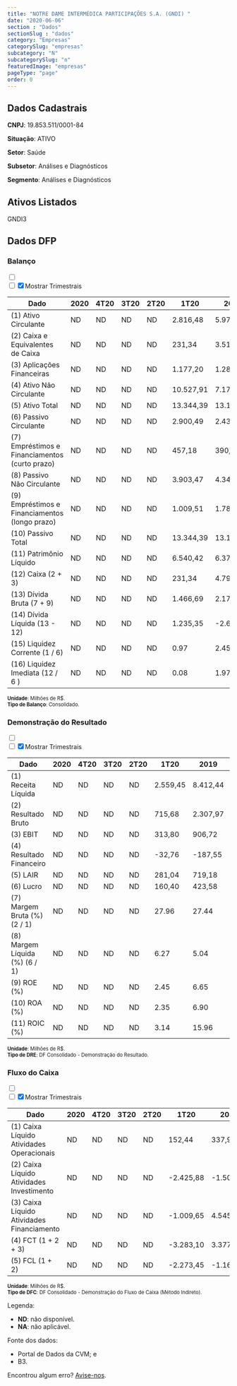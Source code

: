 ```yaml
---  
title: "NOTRE DAME INTERMÉDICA PARTICIPAÇÕES S.A. (GNDI) "  
date: "2020-06-06"  
section : "Dados"  
sectionSlug : "dados"  
category: "Empresas"  
categorySlug: "empresas"  
subcategory: "N"  
subcategorySlug: "n"  
featuredImage: "empresas"  
pageType: "page"  
order: 0  
---
```



## Dados Cadastrais


**CNPJ**: 19.853.511/0001-84

**Situação**: ATIVO

**Setor**: Saúde

**Subsetor**: Análises e Diagnósticos

**Segmento**: Análises e Diagnósticos


## Ativos Listados


GNDI3 


## Dados DFP

### Balanço
  
<input type='checkbox' class='toggleCommand' id='toggleBalanco' name='toggleBalanco'>  
<div class='filter-group-balanco'>  
<div class='check_button_balanco'>  
<label for='toggleBalanco'>  
<input type='checkbox' data-filter-col='trimBalanco'><input type='checkbox' data-filter-col='trimBalanco' checked><span>Mostrar Trimestrais</span>  
</label>  
</div>  
</div>  
<div class='overflow balancoTableWrapper'>  
<table class='balancoTable'>  
<thead>  
<tr>  
<th class='dataHeader fixedLeftColumn'>Dado</th>  
<th>2020</th>  
<th class='trimHeader' data-col='trimBalanco'>4T20</th>  
<th class='trimHeader' data-col='trimBalanco'>3T20</th>  
<th class='trimHeader' data-col='trimBalanco'>2T20</th>  
<th class='trimHeader' data-col='trimBalanco'>1T20</th>  
<th>2019</th>  
<th class='trimHeader' data-col='trimBalanco'>4T19</th>  
<th class='trimHeader' data-col='trimBalanco'>3T19</th>  
<th class='trimHeader' data-col='trimBalanco'>2T19</th>  
<th class='trimHeader' data-col='trimBalanco'>1T19</th>  
<th>2018</th>  
<th class='trimHeader' data-col='trimBalanco'>4T18</th>  
<th class='trimHeader' data-col='trimBalanco'>3T18</th>  
<th class='trimHeader' data-col='trimBalanco'>2T18</th>  
<th class='trimHeader' data-col='trimBalanco'>1T18</th>  
<th>2017</th>  
<th class='trimHeader' data-col='trimBalanco'>4T17</th>  
<th class='trimHeader' data-col='trimBalanco'>3T17</th>  
<th class='trimHeader' data-col='trimBalanco'>2T17</th>  
<th class='trimHeader' data-col='trimBalanco'>1T17</th>  
</tr>  
</thead>  
<tbody>  
<tr class='trContaAtivo'>  
<td class='leftAlignCell rowDescription fixedLeftColumn'>(1) Ativo Circulante</td>  
<td>ND</td>  
<td data-col='trimBalanco' class='trimData'>ND</td>  
<td data-col='trimBalanco' class='trimData'>ND</td>  
<td data-col='trimBalanco' class='trimData'>ND</td>  
<td data-col='trimBalanco' class='trimData'>2.816,48</td>  
<td>5.973,38</td>  
<td data-col='trimBalanco' class='trimData'>5.973,38</td>  
<td data-col='trimBalanco' class='trimData'>3.011,16</td>  
<td data-col='trimBalanco' class='trimData'>2.263,64</td>  
<td data-col='trimBalanco' class='trimData'>2.451,09</td>  
<td>2.296,24</td>  
<td data-col='trimBalanco' class='trimData'>2.296,24</td>  
<td data-col='trimBalanco' class='trimData'>1.979,87</td>  
<td data-col='trimBalanco' class='trimData'>1.908,00</td>  
<td data-col='trimBalanco' class='trimData'>1.617,53</td>  
<td>1.873,76</td>  
<td data-col='trimBalanco' class='trimData'>1.873,76</td>  
<td data-col='trimBalanco' class='trimData'>1.873,76</td>  
<td data-col='trimBalanco' class='trimData'>1.873,76</td>  
<td data-col='trimBalanco' class='trimData'>1.873,76</td>  
</tr>  
<tr class='trContaAtivo'>  
<td class='leftAlignCell rowDescription fixedLeftColumn'>(2) Caixa e Equivalentes de Caixa</td>  
<td>ND</td>  
<td data-col='trimBalanco' class='trimData'>ND</td>  
<td data-col='trimBalanco' class='trimData'>ND</td>  
<td data-col='trimBalanco' class='trimData'>ND</td>  
<td data-col='trimBalanco' class='trimData'>231,34</td>  
<td>3.514,44</td>  
<td data-col='trimBalanco' class='trimData'>3.514,44</td>  
<td data-col='trimBalanco' class='trimData'>271,01</td>  
<td data-col='trimBalanco' class='trimData'>63,71</td>  
<td data-col='trimBalanco' class='trimData'>191,18</td>  
<td>136,83</td>  
<td data-col='trimBalanco' class='trimData'>136,83</td>  
<td data-col='trimBalanco' class='trimData'>34,48</td>  
<td data-col='trimBalanco' class='trimData'>63,26</td>  
<td data-col='trimBalanco' class='trimData'>35,57</td>  
<td>27,82</td>  
<td data-col='trimBalanco' class='trimData'>27,82</td>  
<td data-col='trimBalanco' class='trimData'>27,82</td>  
<td data-col='trimBalanco' class='trimData'>27,82</td>  
<td data-col='trimBalanco' class='trimData'>27,82</td>  
</tr>  
<tr class='trContaAtivo'>  
<td class='leftAlignCell rowDescription fixedLeftColumn'>(3) Aplicações Financeiras</td>  
<td>ND</td>  
<td data-col='trimBalanco' class='trimData'>ND</td>  
<td data-col='trimBalanco' class='trimData'>ND</td>  
<td data-col='trimBalanco' class='trimData'>ND</td>  
<td data-col='trimBalanco' class='trimData'>1.177,20</td>  
<td>1.285,13</td>  
<td data-col='trimBalanco' class='trimData'>1.285,13</td>  
<td data-col='trimBalanco' class='trimData'>1.531,27</td>  
<td data-col='trimBalanco' class='trimData'>1.065,55</td>  
<td data-col='trimBalanco' class='trimData'>1.294,50</td>  
<td>1.234,06</td>  
<td data-col='trimBalanco' class='trimData'>1.234,06</td>  
<td data-col='trimBalanco' class='trimData'>1.171,41</td>  
<td data-col='trimBalanco' class='trimData'>1.076,28</td>  
<td data-col='trimBalanco' class='trimData'>897,39</td>  
<td>1.230,23</td>  
<td data-col='trimBalanco' class='trimData'>1.230,23</td>  
<td data-col='trimBalanco' class='trimData'>1.230,23</td>  
<td data-col='trimBalanco' class='trimData'>1.230,23</td>  
<td data-col='trimBalanco' class='trimData'>1.230,23</td>  
</tr>  
<tr class='trContaAtivo'>  
<td class='leftAlignCell rowDescription fixedLeftColumn'>(4) Ativo Não Circulante</td>  
<td>ND</td>  
<td data-col='trimBalanco' class='trimData'>ND</td>  
<td data-col='trimBalanco' class='trimData'>ND</td>  
<td data-col='trimBalanco' class='trimData'>ND</td>  
<td data-col='trimBalanco' class='trimData'>10.527,91</td>  
<td>7.174,66</td>  
<td data-col='trimBalanco' class='trimData'>7.174,66</td>  
<td data-col='trimBalanco' class='trimData'>6.576,53</td>  
<td data-col='trimBalanco' class='trimData'>6.344,86</td>  
<td data-col='trimBalanco' class='trimData'>5.697,67</td>  
<td>3.459,62</td>  
<td data-col='trimBalanco' class='trimData'>3.459,62</td>  
<td data-col='trimBalanco' class='trimData'>3.184,80</td>  
<td data-col='trimBalanco' class='trimData'>3.162,36</td>  
<td data-col='trimBalanco' class='trimData'>3.114,26</td>  
<td>2.948,03</td>  
<td data-col='trimBalanco' class='trimData'>2.948,03</td>  
<td data-col='trimBalanco' class='trimData'>2.948,03</td>  
<td data-col='trimBalanco' class='trimData'>2.948,03</td>  
<td data-col='trimBalanco' class='trimData'>2.948,03</td>  
</tr>  
<tr class='trContaAtivo'>  
<td class='leftAlignCell rowDescription fixedLeftColumn'>(5) Ativo Total</td>  
<td>ND</td>  
<td data-col='trimBalanco' class='trimData'>ND</td>  
<td data-col='trimBalanco' class='trimData'>ND</td>  
<td data-col='trimBalanco' class='trimData'>ND</td>  
<td data-col='trimBalanco' class='trimData'>13.344,39</td>  
<td>13.148,04</td>  
<td data-col='trimBalanco' class='trimData'>13.148,04</td>  
<td data-col='trimBalanco' class='trimData'>9.587,69</td>  
<td data-col='trimBalanco' class='trimData'>8.608,50</td>  
<td data-col='trimBalanco' class='trimData'>8.148,76</td>  
<td>5.755,87</td>  
<td data-col='trimBalanco' class='trimData'>5.755,87</td>  
<td data-col='trimBalanco' class='trimData'>5.164,67</td>  
<td data-col='trimBalanco' class='trimData'>5.070,36</td>  
<td data-col='trimBalanco' class='trimData'>4.731,80</td>  
<td>4.821,79</td>  
<td data-col='trimBalanco' class='trimData'>4.821,79</td>  
<td data-col='trimBalanco' class='trimData'>4.821,79</td>  
<td data-col='trimBalanco' class='trimData'>4.821,79</td>  
<td data-col='trimBalanco' class='trimData'>4.821,79</td>  
</tr>  
<tr class='trContaPassivo'>  
<td class='leftAlignCell rowDescription fixedLeftColumn'>(6) Passivo Circulante</td>  
<td>ND</td>  
<td data-col='trimBalanco' class='trimData'>ND</td>  
<td data-col='trimBalanco' class='trimData'>ND</td>  
<td data-col='trimBalanco' class='trimData'>ND</td>  
<td data-col='trimBalanco' class='trimData'>2.900,49</td>  
<td>2.433,97</td>  
<td data-col='trimBalanco' class='trimData'>2.433,97</td>  
<td data-col='trimBalanco' class='trimData'>2.665,33</td>  
<td data-col='trimBalanco' class='trimData'>2.616,37</td>  
<td data-col='trimBalanco' class='trimData'>2.258,65</td>  
<td>1.898,66</td>  
<td data-col='trimBalanco' class='trimData'>1.898,66</td>  
<td data-col='trimBalanco' class='trimData'>1.471,94</td>  
<td data-col='trimBalanco' class='trimData'>1.520,65</td>  
<td data-col='trimBalanco' class='trimData'>1.503,90</td>  
<td>1.556,21</td>  
<td data-col='trimBalanco' class='trimData'>1.556,21</td>  
<td data-col='trimBalanco' class='trimData'>1.556,21</td>  
<td data-col='trimBalanco' class='trimData'>1.556,21</td>  
<td data-col='trimBalanco' class='trimData'>1.556,21</td>  
</tr>  
<tr class='trContaPassivo'>  
<td class='leftAlignCell rowDescription fixedLeftColumn'>(7) Empréstimos e Financiamentos (curto prazo)</td>  
<td>ND</td>  
<td data-col='trimBalanco' class='trimData'>ND</td>  
<td data-col='trimBalanco' class='trimData'>ND</td>  
<td data-col='trimBalanco' class='trimData'>ND</td>  
<td data-col='trimBalanco' class='trimData'>457,18</td>  
<td>390,24</td>  
<td data-col='trimBalanco' class='trimData'>390,24</td>  
<td data-col='trimBalanco' class='trimData'>627,53</td>  
<td data-col='trimBalanco' class='trimData'>635,38</td>  
<td data-col='trimBalanco' class='trimData'>619,02</td>  
<td>617,18</td>  
<td data-col='trimBalanco' class='trimData'>617,18</td>  
<td data-col='trimBalanco' class='trimData'>261,48</td>  
<td data-col='trimBalanco' class='trimData'>202,52</td>  
<td data-col='trimBalanco' class='trimData'>289,61</td>  
<td>427,41</td>  
<td data-col='trimBalanco' class='trimData'>427,41</td>  
<td data-col='trimBalanco' class='trimData'>427,41</td>  
<td data-col='trimBalanco' class='trimData'>427,41</td>  
<td data-col='trimBalanco' class='trimData'>427,41</td>  
</tr>  
<tr class='trContaPassivo'>  
<td class='leftAlignCell rowDescription fixedLeftColumn'>(8) Passivo Não Circulante</td>  
<td>ND</td>  
<td data-col='trimBalanco' class='trimData'>ND</td>  
<td data-col='trimBalanco' class='trimData'>ND</td>  
<td data-col='trimBalanco' class='trimData'>ND</td>  
<td data-col='trimBalanco' class='trimData'>3.903,47</td>  
<td>4.343,68</td>  
<td data-col='trimBalanco' class='trimData'>4.343,68</td>  
<td data-col='trimBalanco' class='trimData'>4.257,30</td>  
<td data-col='trimBalanco' class='trimData'>3.440,25</td>  
<td data-col='trimBalanco' class='trimData'>3.440,20</td>  
<td>1.517,14</td>  
<td data-col='trimBalanco' class='trimData'>1.517,14</td>  
<td data-col='trimBalanco' class='trimData'>1.790,07</td>  
<td data-col='trimBalanco' class='trimData'>1.749,57</td>  
<td data-col='trimBalanco' class='trimData'>1.817,92</td>  
<td>1.914,42</td>  
<td data-col='trimBalanco' class='trimData'>1.914,42</td>  
<td data-col='trimBalanco' class='trimData'>1.914,42</td>  
<td data-col='trimBalanco' class='trimData'>1.914,42</td>  
<td data-col='trimBalanco' class='trimData'>1.914,42</td>  
</tr>  
<tr class='trContaPassivo'>  
<td class='leftAlignCell rowDescription fixedLeftColumn'>(9) Empréstimos e Financiamentos (longo prazo)</td>  
<td>ND</td>  
<td data-col='trimBalanco' class='trimData'>ND</td>  
<td data-col='trimBalanco' class='trimData'>ND</td>  
<td data-col='trimBalanco' class='trimData'>ND</td>  
<td data-col='trimBalanco' class='trimData'>1.009,51</td>  
<td>1.787,70</td>  
<td data-col='trimBalanco' class='trimData'>1.787,70</td>  
<td data-col='trimBalanco' class='trimData'>1.817,82</td>  
<td data-col='trimBalanco' class='trimData'>1.082,00</td>  
<td data-col='trimBalanco' class='trimData'>1.147,46</td>  
<td>320,14</td>  
<td data-col='trimBalanco' class='trimData'>320,14</td>  
<td data-col='trimBalanco' class='trimData'>728,82</td>  
<td data-col='trimBalanco' class='trimData'>788,36</td>  
<td data-col='trimBalanco' class='trimData'>855,73</td>  
<td>1.059,79</td>  
<td data-col='trimBalanco' class='trimData'>1.059,79</td>  
<td data-col='trimBalanco' class='trimData'>1.059,79</td>  
<td data-col='trimBalanco' class='trimData'>1.059,79</td>  
<td data-col='trimBalanco' class='trimData'>1.059,79</td>  
</tr>  
<tr class='trContaPassivo'>  
<td class='leftAlignCell rowDescription fixedLeftColumn'>(10) Passivo Total</td>  
<td>ND</td>  
<td data-col='trimBalanco' class='trimData'>ND</td>  
<td data-col='trimBalanco' class='trimData'>ND</td>  
<td data-col='trimBalanco' class='trimData'>ND</td>  
<td data-col='trimBalanco' class='trimData'>13.344,39</td>  
<td>13.148,04</td>  
<td data-col='trimBalanco' class='trimData'>13.148,04</td>  
<td data-col='trimBalanco' class='trimData'>9.587,69</td>  
<td data-col='trimBalanco' class='trimData'>8.608,50</td>  
<td data-col='trimBalanco' class='trimData'>8.148,76</td>  
<td>5.755,87</td>  
<td data-col='trimBalanco' class='trimData'>5.755,87</td>  
<td data-col='trimBalanco' class='trimData'>5.164,67</td>  
<td data-col='trimBalanco' class='trimData'>5.070,36</td>  
<td data-col='trimBalanco' class='trimData'>4.731,80</td>  
<td>4.821,79</td>  
<td data-col='trimBalanco' class='trimData'>4.821,79</td>  
<td data-col='trimBalanco' class='trimData'>4.821,79</td>  
<td data-col='trimBalanco' class='trimData'>4.821,79</td>  
<td data-col='trimBalanco' class='trimData'>4.821,79</td>  
</tr>  
<tr class='trContaPassivo'>  
<td class='leftAlignCell rowDescription fixedLeftColumn'>(11) Patrimônio Líquido</td>  
<td>ND</td>  
<td data-col='trimBalanco' class='trimData'>ND</td>  
<td data-col='trimBalanco' class='trimData'>ND</td>  
<td data-col='trimBalanco' class='trimData'>ND</td>  
<td data-col='trimBalanco' class='trimData'>6.540,42</td>  
<td>6.370,40</td>  
<td data-col='trimBalanco' class='trimData'>6.370,40</td>  
<td data-col='trimBalanco' class='trimData'>2.665,07</td>  
<td data-col='trimBalanco' class='trimData'>2.551,88</td>  
<td data-col='trimBalanco' class='trimData'>2.449,91</td>  
<td>2.340,07</td>  
<td data-col='trimBalanco' class='trimData'>2.340,07</td>  
<td data-col='trimBalanco' class='trimData'>1.902,67</td>  
<td data-col='trimBalanco' class='trimData'>1.800,14</td>  
<td data-col='trimBalanco' class='trimData'>1.409,97</td>  
<td>1.351,16</td>  
<td data-col='trimBalanco' class='trimData'>1.351,16</td>  
<td data-col='trimBalanco' class='trimData'>1.351,16</td>  
<td data-col='trimBalanco' class='trimData'>1.351,16</td>  
<td data-col='trimBalanco' class='trimData'>1.351,16</td>  
</tr>  
<tr>  
<td class='leftAlignCell rowDescription fixedLeftColumn'>(12) Caixa (2 + 3)</td>  
<td>ND</td>  
<td data-col='trimBalanco' class='trimData'>ND</td>  
<td data-col='trimBalanco' class='trimData'>ND</td>  
<td data-col='trimBalanco' class='trimData'>ND</td>  
<td class='positiveNumber trimData' data-col='trimBalanco'>231,34</td>  
<td class='positiveNumber'>4.799,56</td>  
<td class='positiveNumber trimData' data-col='trimBalanco'>3.514,44</td>  
<td class='positiveNumber trimData' data-col='trimBalanco'>271,01</td>  
<td class='positiveNumber trimData' data-col='trimBalanco'>63,71</td>  
<td class='positiveNumber trimData' data-col='trimBalanco'>191,18</td>  
<td class='positiveNumber'>1.370,90</td>  
<td class='positiveNumber trimData' data-col='trimBalanco'>136,83</td>  
<td class='positiveNumber trimData' data-col='trimBalanco'>34,48</td>  
<td class='positiveNumber trimData' data-col='trimBalanco'>63,26</td>  
<td class='positiveNumber trimData' data-col='trimBalanco'>35,57</td>  
<td class='positiveNumber'>1.258,06</td>  
<td class='positiveNumber trimData' data-col='trimBalanco'>27,82</td>  
<td class='positiveNumber trimData' data-col='trimBalanco'>27,82</td>  
<td class='positiveNumber trimData' data-col='trimBalanco'>27,82</td>  
<td class='positiveNumber trimData' data-col='trimBalanco'>27,82</td>  
</tr>  
<tr class='trDividaBruta'>  
<td class='leftAlignCell rowDescription fixedLeftColumn'>(13) Dívida Bruta (7 + 9)</td>  
<td>ND</td>  
<td data-col='trimBalanco' class='trimData'>ND</td>  
<td data-col='trimBalanco' class='trimData'>ND</td>  
<td data-col='trimBalanco' class='trimData'>ND</td>  
<td class='negativeNumber trimData' data-col='trimBalanco'>1.466,69</td>  
<td class='negativeNumber'>2.177,94</td>  
<td class='negativeNumber trimData' data-col='trimBalanco'>2.177,94</td>  
<td class='negativeNumber trimData' data-col='trimBalanco'>2.445,35</td>  
<td class='negativeNumber trimData' data-col='trimBalanco'>1.717,38</td>  
<td class='negativeNumber trimData' data-col='trimBalanco'>1.766,48</td>  
<td class='negativeNumber'>937,31</td>  
<td class='negativeNumber trimData' data-col='trimBalanco'>937,31</td>  
<td class='negativeNumber trimData' data-col='trimBalanco'>990,29</td>  
<td class='negativeNumber trimData' data-col='trimBalanco'>990,88</td>  
<td class='negativeNumber trimData' data-col='trimBalanco'>1.145,34</td>  
<td class='negativeNumber'>1.487,20</td>  
<td class='negativeNumber trimData' data-col='trimBalanco'>1.487,20</td>  
<td class='negativeNumber trimData' data-col='trimBalanco'>1.487,20</td>  
<td class='negativeNumber trimData' data-col='trimBalanco'>1.487,20</td>  
<td class='negativeNumber trimData' data-col='trimBalanco'>1.487,20</td>  
</tr>  
<tr>  
<td class='leftAlignCell rowDescription fixedLeftColumn'>(14) Dívida Líquida  (13 - 12)</td>  
<td>ND</td>  
<td data-col='trimBalanco' class='trimData'>ND</td>  
<td data-col='trimBalanco' class='trimData'>ND</td>  
<td data-col='trimBalanco' class='trimData'>ND</td>  
<td class='negativeNumber trimData' data-col='trimBalanco'>1.235,35</td>  
<td class='positiveNumber'>-2.621,63</td>  
<td class='positiveNumber trimData' data-col='trimBalanco'>-1.336,50</td>  
<td class='negativeNumber trimData' data-col='trimBalanco'>2.174,33</td>  
<td class='negativeNumber trimData' data-col='trimBalanco'>1.653,67</td>  
<td class='negativeNumber trimData' data-col='trimBalanco'>1.575,29</td>  
<td class='positiveNumber'>-433,58</td>  
<td class='negativeNumber trimData' data-col='trimBalanco'>800,48</td>  
<td class='negativeNumber trimData' data-col='trimBalanco'>955,82</td>  
<td class='negativeNumber trimData' data-col='trimBalanco'>927,62</td>  
<td class='negativeNumber trimData' data-col='trimBalanco'>1.109,77</td>  
<td class='negativeNumber'>229,15</td>  
<td class='negativeNumber trimData' data-col='trimBalanco'>1.459,38</td>  
<td class='negativeNumber trimData' data-col='trimBalanco'>1.459,38</td>  
<td class='negativeNumber trimData' data-col='trimBalanco'>1.459,38</td>  
<td class='negativeNumber trimData' data-col='trimBalanco'>1.459,38</td>  
</tr>  
<tr>  
<td class='leftAlignCell rowDescription fixedLeftColumn'>(15) Liquidez Corrente (1 / 6)</td>  
<td>ND</td>  
<td data-col='trimBalanco' class='trimData'>ND</td>  
<td data-col='trimBalanco' class='trimData'>ND</td>  
<td data-col='trimBalanco' class='trimData'>ND</td>  
<td data-col='trimBalanco' class='trimData'>0.97</td>  
<td>2.45</td>  
<td data-col='trimBalanco' class='trimData'>2.45</td>  
<td data-col='trimBalanco' class='trimData'>1.13</td>  
<td data-col='trimBalanco' class='trimData'>0.87</td>  
<td data-col='trimBalanco' class='trimData'>1.09</td>  
<td>1.21</td>  
<td data-col='trimBalanco' class='trimData'>1.21</td>  
<td data-col='trimBalanco' class='trimData'>1.35</td>  
<td data-col='trimBalanco' class='trimData'>1.25</td>  
<td data-col='trimBalanco' class='trimData'>1.08</td>  
<td>1.20</td>  
<td data-col='trimBalanco' class='trimData'>1.20</td>  
<td data-col='trimBalanco' class='trimData'>1.20</td>  
<td data-col='trimBalanco' class='trimData'>1.20</td>  
<td data-col='trimBalanco' class='trimData'>1.20</td>  
</tr>  
<tr>  
<td class='leftAlignCell rowDescription fixedLeftColumn'>(16) Liquidez Imediata  (12 / 6 )</td>  
<td>ND</td>  
<td data-col='trimBalanco' class='trimData'>ND</td>  
<td data-col='trimBalanco' class='trimData'>ND</td>  
<td data-col='trimBalanco' class='trimData'>ND</td>  
<td data-col='trimBalanco' class='trimData'>0.08</td>  
<td>1.97</td>  
<td data-col='trimBalanco' class='trimData'>1.44</td>  
<td data-col='trimBalanco' class='trimData'>0.10</td>  
<td data-col='trimBalanco' class='trimData'>0.02</td>  
<td data-col='trimBalanco' class='trimData'>0.08</td>  
<td>0.72</td>  
<td data-col='trimBalanco' class='trimData'>0.07</td>  
<td data-col='trimBalanco' class='trimData'>0.02</td>  
<td data-col='trimBalanco' class='trimData'>0.04</td>  
<td data-col='trimBalanco' class='trimData'>0.02</td>  
<td>0.81</td>  
<td data-col='trimBalanco' class='trimData'>0.02</td>  
<td data-col='trimBalanco' class='trimData'>0.02</td>  
<td data-col='trimBalanco' class='trimData'>0.02</td>  
<td data-col='trimBalanco' class='trimData'>0.02</td>  
</tr>  
</tbody>  
</table>  
</div>  
<p style='font-size:0.7rem; margin:0px;'><strong>Unidade</strong>: Milhões de R$.</p>  
<p style='font-size:0.7rem; margin:0px;'><strong>Tipo de Balanço</strong>: Consolidado.</p>


### Demonstração do Resultado
  
<input type='checkbox' class='toggleCommand' id='toggleDRE' name='toggleDRE'>  
<div class='filter-group-dre'>  
<div class='check_button_dre'>  
<label for='toggleDRE'>  
<input type='checkbox' data-filter-col='trimDRE'><input type='checkbox' data-filter-col='trimDRE' checked><span>Mostrar Trimestrais</span>  
</label>  
</div>  
</div>  
<div class='overflow balancoTableWrapper'>  
<table class='balancoTable'>  
<thead>  
<tr>  
<th class='dataHeader fixedLeftColumn'>Dado</th>  
<th>2020</th>  
<th class='trimHeader' data-col='trimDRE'>4T20</th>  
<th class='trimHeader' data-col='trimDRE'>3T20</th>  
<th class='trimHeader' data-col='trimDRE'>2T20</th>  
<th class='trimHeader' data-col='trimDRE'>1T20</th>  
<th>2019</th>  
<th class='trimHeader' data-col='trimDRE'>4T19</th>  
<th class='trimHeader' data-col='trimDRE'>3T19</th>  
<th class='trimHeader' data-col='trimDRE'>2T19</th>  
<th class='trimHeader' data-col='trimDRE'>1T19</th>  
<th>2018</th>  
<th class='trimHeader' data-col='trimDRE'>4T18</th>  
<th class='trimHeader' data-col='trimDRE'>3T18</th>  
<th class='trimHeader' data-col='trimDRE'>2T18</th>  
<th class='trimHeader' data-col='trimDRE'>1T18</th>  
<th>2017</th>  
<th class='trimHeader' data-col='trimDRE'>4T17</th>  
<th class='trimHeader' data-col='trimDRE'>3T17</th>  
<th class='trimHeader' data-col='trimDRE'>2T17</th>  
<th class='trimHeader' data-col='trimDRE'>1T17</th>  
<th>2016</th>  
<th class='trimHeader' data-col='trimDRE'>4T16</th>  
<th class='trimHeader' data-col='trimDRE'>3T16</th>  
<th class='trimHeader' data-col='trimDRE'>2T16</th>  
<th class='trimHeader' data-col='trimDRE'>1T16</th>  
</tr>  
</thead>  
<tbody>  
<tr class='trDRE'>  
<td class='leftAlignCell rowDescription fixedLeftColumn'>(1) Receita Líquida</td>  
<td>ND</td>  
<td data-col='trimDRE' class='trimData'>ND</td>  
<td data-col='trimDRE' class='trimData'>ND</td>  
<td data-col='trimDRE' class='trimData'>ND</td>  
<td data-col='trimDRE' class='trimData' >2.559,45</td>  
<td>8.412,44</td>  
<td data-col='trimDRE' class='trimData' >2.301,55</td>  
<td data-col='trimDRE' class='trimData' >2.174,61</td>  
<td data-col='trimDRE' class='trimData' >2.035,92</td>  
<td data-col='trimDRE' class='trimData' >1.900,35</td>  
<td>6.135,22</td>  
<td data-col='trimDRE' class='trimData' >1.625,31</td>  
<td data-col='trimDRE' class='trimData' >1.558,13</td>  
<td data-col='trimDRE' class='trimData' >1.513,23</td>  
<td data-col='trimDRE' class='trimData' >1.438,54</td>  
<td>5.304,92</td>  
<td data-col='trimDRE' class='trimData' >1.398,51</td>  
<td data-col='trimDRE' class='trimData' >1.369,10</td>  
<td data-col='trimDRE' class='trimData' >1.318,70</td>  
<td data-col='trimDRE' class='trimData' >1.218,61</td>  
<td>4.139,73</td>  
<td data-col='trimDRE' class='trimData' >4.139,73</td>  
<td data-col='trimDRE' class='trimData'>ND</td>  
<td data-col='trimDRE' class='trimData'>ND</td>  
<td data-col='trimDRE' class='trimData'>ND</td>  
</tr>  
<tr class='trDRE'>  
<td class='leftAlignCell rowDescription fixedLeftColumn'>(2) Resultado Bruto</td>  
<td>ND</td>  
<td data-col='trimDRE' class='trimData'>ND</td>  
<td data-col='trimDRE' class='trimData'>ND</td>  
<td data-col='trimDRE' class='trimData'>ND</td>  
<td data-col='trimDRE' class='trimData positiveNumberGreen' >715,68</td>  
<td class='positiveNumberGreen'>2.307,97</td>  
<td data-col='trimDRE' class='trimData positiveNumberGreen' >658,87</td>  
<td data-col='trimDRE' class='trimData positiveNumberGreen' >591,16</td>  
<td data-col='trimDRE' class='trimData positiveNumberGreen' >529,39</td>  
<td data-col='trimDRE' class='trimData positiveNumberGreen' >528,55</td>  
<td class='positiveNumberGreen'>1.663,24</td>  
<td data-col='trimDRE' class='trimData positiveNumberGreen' >482,06</td>  
<td data-col='trimDRE' class='trimData positiveNumberGreen' >412,94</td>  
<td data-col='trimDRE' class='trimData positiveNumberGreen' >387,67</td>  
<td data-col='trimDRE' class='trimData positiveNumberGreen' >380,56</td>  
<td class='positiveNumberGreen'>1.395,94</td>  
<td data-col='trimDRE' class='trimData positiveNumberGreen' >409,57</td>  
<td data-col='trimDRE' class='trimData positiveNumberGreen' >336,45</td>  
<td data-col='trimDRE' class='trimData positiveNumberGreen' >318,32</td>  
<td data-col='trimDRE' class='trimData positiveNumberGreen' >331,60</td>  
<td class='positiveNumberGreen'>1.057,12</td>  
<td data-col='trimDRE' class='trimData positiveNumberGreen' >1.057,12</td>  
<td data-col='trimDRE' class='trimData'>ND</td>  
<td data-col='trimDRE' class='trimData'>ND</td>  
<td data-col='trimDRE' class='trimData'>ND</td>  
</tr>  
<tr class='trDRE'>  
<td class='leftAlignCell rowDescription fixedLeftColumn'>(3) EBIT</td>  
<td>ND</td>  
<td data-col='trimDRE' class='trimData'>ND</td>  
<td data-col='trimDRE' class='trimData'>ND</td>  
<td data-col='trimDRE' class='trimData'>ND</td>  
<td data-col='trimDRE' class='trimData positiveNumberGreen' >313,80</td>  
<td class='positiveNumberGreen'>906,72</td>  
<td data-col='trimDRE' class='trimData positiveNumberGreen' >286,66</td>  
<td data-col='trimDRE' class='trimData positiveNumberGreen' >209,57</td>  
<td data-col='trimDRE' class='trimData positiveNumberGreen' >191,32</td>  
<td data-col='trimDRE' class='trimData positiveNumberGreen' >219,17</td>  
<td class='positiveNumberGreen'>617,46</td>  
<td data-col='trimDRE' class='trimData positiveNumberGreen' >193,81</td>  
<td data-col='trimDRE' class='trimData positiveNumberGreen' >160,82</td>  
<td data-col='trimDRE' class='trimData positiveNumberGreen' >105,94</td>  
<td data-col='trimDRE' class='trimData positiveNumberGreen' >156,89</td>  
<td class='positiveNumberGreen'>501,92</td>  
<td data-col='trimDRE' class='trimData positiveNumberGreen' >175,32</td>  
<td data-col='trimDRE' class='trimData positiveNumberGreen' >134,70</td>  
<td data-col='trimDRE' class='trimData positiveNumberGreen' >61,70</td>  
<td data-col='trimDRE' class='trimData positiveNumberGreen' >130,20</td>  
<td class='positiveNumberGreen'>270,99</td>  
<td data-col='trimDRE' class='trimData positiveNumberGreen' >270,99</td>  
<td data-col='trimDRE' class='trimData'>ND</td>  
<td data-col='trimDRE' class='trimData'>ND</td>  
<td data-col='trimDRE' class='trimData'>ND</td>  
</tr>  
<tr class='trDRE'>  
<td class='leftAlignCell rowDescription fixedLeftColumn'>(4) Resultado Financeiro</td>  
<td>ND</td>  
<td data-col='trimDRE' class='trimData'>ND</td>  
<td data-col='trimDRE' class='trimData'>ND</td>  
<td data-col='trimDRE' class='trimData'>ND</td>  
<td data-col='trimDRE' class='trimData negativeNumber' >-32,76</td>  
<td class='negativeNumber'>-187,55</td>  
<td data-col='trimDRE' class='trimData negativeNumber' >-65,01</td>  
<td data-col='trimDRE' class='trimData negativeNumber' >-50,61</td>  
<td data-col='trimDRE' class='trimData negativeNumber' >-36,61</td>  
<td data-col='trimDRE' class='trimData negativeNumber' >-35,32</td>  
<td class='negativeNumber'>-78,98</td>  
<td data-col='trimDRE' class='trimData negativeNumber' >-23,81</td>  
<td data-col='trimDRE' class='trimData negativeNumber' >-10,63</td>  
<td data-col='trimDRE' class='trimData negativeNumber' >-11,22</td>  
<td data-col='trimDRE' class='trimData negativeNumber' >-33,33</td>  
<td class='negativeNumber'>-100,61</td>  
<td data-col='trimDRE' class='trimData negativeNumber' >-14,02</td>  
<td data-col='trimDRE' class='trimData negativeNumber' >-51,28</td>  
<td data-col='trimDRE' class='trimData negativeNumber' >-11,85</td>  
<td data-col='trimDRE' class='trimData negativeNumber' >-23,47</td>  
<td class='negativeNumber'>-85,81</td>  
<td data-col='trimDRE' class='trimData negativeNumber' >-85,81</td>  
<td data-col='trimDRE' class='trimData'>ND</td>  
<td data-col='trimDRE' class='trimData'>ND</td>  
<td data-col='trimDRE' class='trimData'>ND</td>  
</tr>  
<tr class='trDRE'>  
<td class='leftAlignCell rowDescription fixedLeftColumn'>(5) LAIR</td>  
<td>ND</td>  
<td data-col='trimDRE' class='trimData'>ND</td>  
<td data-col='trimDRE' class='trimData'>ND</td>  
<td data-col='trimDRE' class='trimData'>ND</td>  
<td data-col='trimDRE' class='trimData positiveNumberGreen' >281,04</td>  
<td class='positiveNumberGreen'>719,18</td>  
<td data-col='trimDRE' class='trimData positiveNumberGreen' >221,65</td>  
<td data-col='trimDRE' class='trimData positiveNumberGreen' >158,96</td>  
<td data-col='trimDRE' class='trimData positiveNumberGreen' >154,72</td>  
<td data-col='trimDRE' class='trimData positiveNumberGreen' >183,85</td>  
<td class='positiveNumberGreen'>538,48</td>  
<td data-col='trimDRE' class='trimData positiveNumberGreen' >170,00</td>  
<td data-col='trimDRE' class='trimData positiveNumberGreen' >150,19</td>  
<td data-col='trimDRE' class='trimData positiveNumberGreen' >94,72</td>  
<td data-col='trimDRE' class='trimData positiveNumberGreen' >123,56</td>  
<td class='positiveNumberGreen'>401,31</td>  
<td data-col='trimDRE' class='trimData positiveNumberGreen' >161,31</td>  
<td data-col='trimDRE' class='trimData positiveNumberGreen' >83,42</td>  
<td data-col='trimDRE' class='trimData positiveNumberGreen' >49,85</td>  
<td data-col='trimDRE' class='trimData positiveNumberGreen' >106,73</td>  
<td class='positiveNumberGreen'>185,18</td>  
<td data-col='trimDRE' class='trimData positiveNumberGreen' >185,18</td>  
<td data-col='trimDRE' class='trimData'>ND</td>  
<td data-col='trimDRE' class='trimData'>ND</td>  
<td data-col='trimDRE' class='trimData'>ND</td>  
</tr>  
<tr class='trDRE'>  
<td class='leftAlignCell rowDescription fixedLeftColumn'>(6) Lucro</td>  
<td>ND</td>  
<td data-col='trimDRE' class='trimData'>ND</td>  
<td data-col='trimDRE' class='trimData'>ND</td>  
<td data-col='trimDRE' class='trimData'>ND</td>  
<td data-col='trimDRE' class='trimData positiveNumberGreen' >160,40</td>  
<td class='positiveNumberGreen'>423,58</td>  
<td data-col='trimDRE' class='trimData positiveNumberGreen' >131,40</td>  
<td data-col='trimDRE' class='trimData positiveNumberGreen' >99,69</td>  
<td data-col='trimDRE' class='trimData positiveNumberGreen' >89,65</td>  
<td data-col='trimDRE' class='trimData positiveNumberGreen' >102,84</td>  
<td class='positiveNumberGreen'>334,07</td>  
<td data-col='trimDRE' class='trimData positiveNumberGreen' >128,39</td>  
<td data-col='trimDRE' class='trimData positiveNumberGreen' >94,15</td>  
<td data-col='trimDRE' class='trimData positiveNumberGreen' >51,27</td>  
<td data-col='trimDRE' class='trimData positiveNumberGreen' >60,26</td>  
<td class='positiveNumberGreen'>238,16</td>  
<td data-col='trimDRE' class='trimData positiveNumberGreen' >117,72</td>  
<td data-col='trimDRE' class='trimData positiveNumberGreen' >35,82</td>  
<td data-col='trimDRE' class='trimData positiveNumberGreen' >25,25</td>  
<td data-col='trimDRE' class='trimData positiveNumberGreen' >59,37</td>  
<td class='positiveNumberGreen'>85,74</td>  
<td data-col='trimDRE' class='trimData positiveNumberGreen' >85,74</td>  
<td data-col='trimDRE' class='trimData'>ND</td>  
<td data-col='trimDRE' class='trimData'>ND</td>  
<td data-col='trimDRE' class='trimData'>ND</td>  
</tr>  
<tr class='trDREMargem'>  
<td class='leftAlignCell rowDescription fixedLeftColumn'>(7) Margem Bruta (%) (2 / 1)</td>  
<td>ND</td>  
<td data-col='trimDRE' class='trimData'>ND</td>  
<td data-col='trimDRE' class='trimData'>ND</td>  
<td data-col='trimDRE' class='trimData'>ND</td>  
<td data-col='trimDRE' class='trimData'>27.96</td>  
<td>27.44</td>  
<td data-col='trimDRE' class='trimData'>28.63</td>  
<td data-col='trimDRE' class='trimData'>27.18</td>  
<td data-col='trimDRE' class='trimData'>26.00</td>  
<td data-col='trimDRE' class='trimData'>27.81</td>  
<td>27.11</td>  
<td data-col='trimDRE' class='trimData'>29.66</td>  
<td data-col='trimDRE' class='trimData'>26.50</td>  
<td data-col='trimDRE' class='trimData'>25.62</td>  
<td data-col='trimDRE' class='trimData'>26.45</td>  
<td>26.31</td>  
<td data-col='trimDRE' class='trimData'>29.29</td>  
<td data-col='trimDRE' class='trimData'>24.57</td>  
<td data-col='trimDRE' class='trimData'>24.14</td>  
<td data-col='trimDRE' class='trimData'>27.21</td>  
<td>25.54</td>  
<td data-col='trimDRE' class='trimData'>25.54</td>  
<td data-col='trimDRE' class='trimData'>ND</td>  
<td data-col='trimDRE' class='trimData'>ND</td>  
<td data-col='trimDRE' class='trimData'>ND</td>  
</tr>  
<tr class='trDREMargem'>  
<td class='leftAlignCell rowDescription fixedLeftColumn'>(8) Margem Líquida (%) (6 / 1)</td>  
<td>ND</td>  
<td data-col='trimDRE' class='trimData'>ND</td>  
<td data-col='trimDRE' class='trimData'>ND</td>  
<td data-col='trimDRE' class='trimData'>ND</td>  
<td data-col='trimDRE' class='trimData'>6.27</td>  
<td>5.04</td>  
<td data-col='trimDRE' class='trimData'>5.71</td>  
<td data-col='trimDRE' class='trimData'>4.58</td>  
<td data-col='trimDRE' class='trimData'>4.40</td>  
<td data-col='trimDRE' class='trimData'>5.41</td>  
<td>5.45</td>  
<td data-col='trimDRE' class='trimData'>7.90</td>  
<td data-col='trimDRE' class='trimData'>6.04</td>  
<td data-col='trimDRE' class='trimData'>3.39</td>  
<td data-col='trimDRE' class='trimData'>4.19</td>  
<td>4.49</td>  
<td data-col='trimDRE' class='trimData'>8.42</td>  
<td data-col='trimDRE' class='trimData'>2.62</td>  
<td data-col='trimDRE' class='trimData'>1.91</td>  
<td data-col='trimDRE' class='trimData'>4.87</td>  
<td>2.07</td>  
<td data-col='trimDRE' class='trimData'>2.07</td>  
<td data-col='trimDRE' class='trimData'>ND</td>  
<td data-col='trimDRE' class='trimData'>ND</td>  
<td data-col='trimDRE' class='trimData'>ND</td>  
</tr>  
<tr>  
<td class='leftAlignCell rowDescription fixedLeftColumn'>(9) ROE (%)</td>  
<td>ND</td>  
<td data-col='trimDRE' class='trimData'>ND</td>  
<td data-col='trimDRE' class='trimData'>ND</td>  
<td data-col='trimDRE' class='trimData'>ND</td>  
<td data-col='trimDRE' class='trimData'>2.45</td>  
<td>6.65</td>  
<td data-col='trimDRE' class='trimData'>2.06</td>  
<td data-col='trimDRE' class='trimData'>3.74</td>  
<td data-col='trimDRE' class='trimData'>3.51</td>  
<td data-col='trimDRE' class='trimData'>4.20</td>  
<td>14.28</td>  
<td data-col='trimDRE' class='trimData'>5.49</td>  
<td data-col='trimDRE' class='trimData'>4.95</td>  
<td data-col='trimDRE' class='trimData'>2.85</td>  
<td data-col='trimDRE' class='trimData'>4.27</td>  
<td>17.63</td>  
<td data-col='trimDRE' class='trimData'>8.71</td>  
<td data-col='trimDRE' class='trimData'>2.65</td>  
<td data-col='trimDRE' class='trimData'>1.87</td>  
<td data-col='trimDRE' class='trimData'>4.39</td>  
<td>ND</td>  
<td data-col='trimDRE' class='trimData'>ND</td>  
<td data-col='trimDRE' class='trimData'>ND</td>  
<td data-col='trimDRE' class='trimData'>ND</td>  
<td data-col='trimDRE' class='trimData'>ND</td>  
</tr>  
<tr>  
<td class='leftAlignCell rowDescription fixedLeftColumn'>(10) ROA (%)</td>  
<td>ND</td>  
<td data-col='trimDRE' class='trimData'>ND</td>  
<td data-col='trimDRE' class='trimData'>ND</td>  
<td data-col='trimDRE' class='trimData'>ND</td>  
<td data-col='trimDRE' class='trimData'>2.35</td>  
<td>6.90</td>  
<td data-col='trimDRE' class='trimData'>2.18</td>  
<td data-col='trimDRE' class='trimData'>2.19</td>  
<td data-col='trimDRE' class='trimData'>2.22</td>  
<td data-col='trimDRE' class='trimData'>2.69</td>  
<td>10.73</td>  
<td data-col='trimDRE' class='trimData'>3.37</td>  
<td data-col='trimDRE' class='trimData'>3.11</td>  
<td data-col='trimDRE' class='trimData'>2.09</td>  
<td data-col='trimDRE' class='trimData'>3.32</td>  
<td>10.41</td>  
<td data-col='trimDRE' class='trimData'>3.64</td>  
<td data-col='trimDRE' class='trimData'>2.79</td>  
<td data-col='trimDRE' class='trimData'>1.28</td>  
<td data-col='trimDRE' class='trimData'>2.70</td>  
<td>ND</td>  
<td data-col='trimDRE' class='trimData'>ND</td>  
<td data-col='trimDRE' class='trimData'>ND</td>  
<td data-col='trimDRE' class='trimData'>ND</td>  
<td data-col='trimDRE' class='trimData'>ND</td>  
</tr>  
<tr>  
<td class='leftAlignCell rowDescription fixedLeftColumn'>(11) ROIC (%)</td>  
<td>ND</td>  
<td data-col='trimDRE' class='trimData'>ND</td>  
<td data-col='trimDRE' class='trimData'>ND</td>  
<td data-col='trimDRE' class='trimData'>ND</td>  
<td data-col='trimDRE' class='trimData'>3.14</td>  
<td>15.96</td>  
<td data-col='trimDRE' class='trimData'>5.05</td>  
<td data-col='trimDRE' class='trimData'>4.18</td>  
<td data-col='trimDRE' class='trimData'>4.02</td>  
<td data-col='trimDRE' class='trimData'>5.30</td>  
<td>21.38</td>  
<td data-col='trimDRE' class='trimData'>6.71</td>  
<td data-col='trimDRE' class='trimData'>6.29</td>  
<td data-col='trimDRE' class='trimData'>4.23</td>  
<td data-col='trimDRE' class='trimData'>6.38</td>  
<td>20.96</td>  
<td data-col='trimDRE' class='trimData'>7.32</td>  
<td data-col='trimDRE' class='trimData'>5.63</td>  
<td data-col='trimDRE' class='trimData'>2.58</td>  
<td data-col='trimDRE' class='trimData'>5.44</td>  
<td>ND</td>  
<td data-col='trimDRE' class='trimData'>ND</td>  
<td data-col='trimDRE' class='trimData'>ND</td>  
<td data-col='trimDRE' class='trimData'>ND</td>  
<td data-col='trimDRE' class='trimData'>ND</td>  
</tr>  
</tbody>  
</table>  
</div>  
<p style='font-size:0.7rem; margin:0px;'><strong>Unidade</strong>: Milhões de R$.</p>  
<p style='font-size:0.7rem; margin:0px;'><strong>Tipo de DRE</strong>: DF Consolidado - Demonstração do Resultado.</p>


### Fluxo do Caixa
  
<input type='checkbox' class='toggleCommand' id='toggleDFC' name='toggleDFC'>  
<div class='filter-group-dfc'>  
<div class='check_button_dfc'>  
<label for='toggleDFC'>  
<input type='checkbox' data-filter-col='trimDFC'><input type='checkbox' data-filter-col='trimDFC' checked><span>Mostrar Trimestrais</span>  
</label>  
</div>  
</div>  
<div class='overflow balancoTableWrapper'>  
<table class='balancoTable'>  
<thead>  
<tr>  
<th class='dataHeader fixedLeftColumn'>Dado</th>  
<th>2020</th>  
<th class='trimHeader' data-col='trimDFC'>4T20</th>  
<th class='trimHeader' data-col='trimDFC'>3T20</th>  
<th class='trimHeader' data-col='trimDFC'>2T20</th>  
<th class='trimHeader' data-col='trimDFC'>1T20</th>  
<th>2019</th>  
<th class='trimHeader' data-col='trimDFC'>4T19</th>  
<th class='trimHeader' data-col='trimDFC'>3T19</th>  
<th class='trimHeader' data-col='trimDFC'>2T19</th>  
<th class='trimHeader' data-col='trimDFC'>1T19</th>  
<th>2018</th>  
<th class='trimHeader' data-col='trimDFC'>4T18</th>  
<th class='trimHeader' data-col='trimDFC'>3T18</th>  
<th class='trimHeader' data-col='trimDFC'>2T18</th>  
<th class='trimHeader' data-col='trimDFC'>1T18</th>  
<th>2017</th>  
<th class='trimHeader' data-col='trimDFC'>4T17</th>  
<th class='trimHeader' data-col='trimDFC'>3T17</th>  
<th class='trimHeader' data-col='trimDFC'>2T17</th>  
<th class='trimHeader' data-col='trimDFC'>1T17</th>  
<th>2016</th>  
<th class='trimHeader' data-col='trimDFC'>4T16</th>  
<th class='trimHeader' data-col='trimDFC'>3T16</th>  
<th class='trimHeader' data-col='trimDFC'>2T16</th>  
<th class='trimHeader' data-col='trimDFC'>1T16</th>  
</tr>  
</thead>  
<tbody>  
<tr class='trDFC'>  
<td class='leftAlignCell rowDescription fixedLeftColumn'>(1) Caixa Líquido Atividades Operacionais</td>  
<td>ND</td>  
<td data-col='trimDFC' class='trimData'>ND</td>  
<td data-col='trimDFC' class='trimData'>ND</td>  
<td data-col='trimDFC' class='trimData'>ND</td>  
<td data-col='trimDFC' class='trimData' >152,44</td>  
<td>337,93</td>  
<td data-col='trimDFC' class='trimData' >-70,22</td>  
<td data-col='trimDFC' class='trimData' >92,07</td>  
<td data-col='trimDFC' class='trimData' >91,94</td>  
<td data-col='trimDFC' class='trimData' >224,14</td>  
<td>378,94</td>  
<td data-col='trimDFC' class='trimData' >-1,22</td>  
<td data-col='trimDFC' class='trimData' >143,13</td>  
<td data-col='trimDFC' class='trimData' >95,23</td>  
<td data-col='trimDFC' class='trimData' >141,80</td>  
<td>310,24</td>  
<td data-col='trimDFC' class='trimData' >53,93</td>  
<td data-col='trimDFC' class='trimData' >95,59</td>  
<td data-col='trimDFC' class='trimData' >110,93</td>  
<td data-col='trimDFC' class='trimData' >49,78</td>  
<td>405,10</td>  
<td data-col='trimDFC' class='trimData' >405,10</td>  
<td data-col='trimDFC' class='trimData'>ND</td>  
<td data-col='trimDFC' class='trimData'>ND</td>  
<td data-col='trimDFC' class='trimData'>ND</td>  
</tr>  
<tr class='trDFC'>  
<td class='leftAlignCell rowDescription fixedLeftColumn'>(2) Caixa Líquido Atividades Investimento</td>  
<td>ND</td>  
<td data-col='trimDFC' class='trimData'>ND</td>  
<td data-col='trimDFC' class='trimData'>ND</td>  
<td data-col='trimDFC' class='trimData'>ND</td>  
<td data-col='trimDFC' class='trimData' >-2.425,88</td>  
<td>-1.505,58</td>  
<td data-col='trimDFC' class='trimData' >30,98</td>  
<td data-col='trimDFC' class='trimData' >-554,95</td>  
<td data-col='trimDFC' class='trimData' >-41,37</td>  
<td data-col='trimDFC' class='trimData' >-940,25</td>  
<td>-208,51</td>  
<td data-col='trimDFC' class='trimData' >-98,09</td>  
<td data-col='trimDFC' class='trimData' >-151,91</td>  
<td data-col='trimDFC' class='trimData' >-224,18</td>  
<td data-col='trimDFC' class='trimData' >265,66</td>  
<td>-1.046,75</td>  
<td data-col='trimDFC' class='trimData' >-608,30</td>  
<td data-col='trimDFC' class='trimData' >-256,59</td>  
<td data-col='trimDFC' class='trimData' >-126,85</td>  
<td data-col='trimDFC' class='trimData' >-55,01</td>  
<td>-218,37</td>  
<td data-col='trimDFC' class='trimData' >-218,37</td>  
<td data-col='trimDFC' class='trimData'>ND</td>  
<td data-col='trimDFC' class='trimData'>ND</td>  
<td data-col='trimDFC' class='trimData'>ND</td>  
</tr>  
<tr class='trDFC'>  
<td class='leftAlignCell rowDescription fixedLeftColumn'>(3) Caixa Líquido Atividades Financiamento</td>  
<td>ND</td>  
<td data-col='trimDFC' class='trimData'>ND</td>  
<td data-col='trimDFC' class='trimData'>ND</td>  
<td data-col='trimDFC' class='trimData'>ND</td>  
<td data-col='trimDFC' class='trimData' >-1.009,65</td>  
<td>4.545,26</td>  
<td data-col='trimDFC' class='trimData' >3.282,66</td>  
<td data-col='trimDFC' class='trimData' >670,18</td>  
<td data-col='trimDFC' class='trimData' >-178,04</td>  
<td data-col='trimDFC' class='trimData' >770,46</td>  
<td>-61,41</td>  
<td data-col='trimDFC' class='trimData' >201,66</td>  
<td data-col='trimDFC' class='trimData' >-20,00</td>  
<td data-col='trimDFC' class='trimData' >156,64</td>  
<td data-col='trimDFC' class='trimData' >-399,71</td>  
<td>733,69</td>  
<td data-col='trimDFC' class='trimData' >558,92</td>  
<td data-col='trimDFC' class='trimData' >146,41</td>  
<td data-col='trimDFC' class='trimData' >28,67</td>  
<td data-col='trimDFC' class='trimData' >-0,31</td>  
<td>-174,37</td>  
<td data-col='trimDFC' class='trimData' >-174,37</td>  
<td data-col='trimDFC' class='trimData'>ND</td>  
<td data-col='trimDFC' class='trimData'>ND</td>  
<td data-col='trimDFC' class='trimData'>ND</td>  
</tr>  
<tr>  
<td class='leftAlignCell rowDescription fixedLeftColumn'>(4) FCT (1 + 2 + 3)</td>  
<td>ND</td>  
<td data-col='trimDFC' class='trimData'>ND</td>  
<td data-col='trimDFC' class='trimData'>ND</td>  
<td data-col='trimDFC' class='trimData'>ND</td>  
<td data-col='trimDFC' class='trimData negativeNumber'>-3.283,10</td>  
<td class='positiveNumber'>3.377,61</td>  
<td data-col='trimDFC' class='trimData positiveNumber'>3.243,43</td>  
<td data-col='trimDFC' class='trimData positiveNumber'>207,30</td>  
<td data-col='trimDFC' class='trimData negativeNumber'>-127,47</td>  
<td data-col='trimDFC' class='trimData positiveNumber'>54,35</td>  
<td class='positiveNumber'>109,01</td>  
<td data-col='trimDFC' class='trimData positiveNumber'>102,36</td>  
<td data-col='trimDFC' class='trimData negativeNumber'>-28,78</td>  
<td data-col='trimDFC' class='trimData positiveNumber'>27,69</td>  
<td data-col='trimDFC' class='trimData positiveNumber'>7,75</td>  
<td class='negativeNumber'>-2,83</td>  
<td data-col='trimDFC' class='trimData positiveNumber'>4,55</td>  
<td data-col='trimDFC' class='trimData negativeNumber'>-14,59</td>  
<td data-col='trimDFC' class='trimData positiveNumber'>12,75</td>  
<td data-col='trimDFC' class='trimData negativeNumber'>-5,54</td>  
<td class='positiveNumber'>12,36</td>  
<td data-col='trimDFC' class='trimData positiveNumber'>12,36</td>  
<td data-col='trimDFC' class='trimData'>ND</td>  
<td data-col='trimDFC' class='trimData'>ND</td>  
<td data-col='trimDFC' class='trimData'>ND</td>  
</tr>  
<tr>  
<td class='leftAlignCell rowDescription fixedLeftColumn'>(5) FCL (1 + 2)</td>  
<td>ND</td>  
<td data-col='trimDFC' class='trimData'>ND</td>  
<td data-col='trimDFC' class='trimData'>ND</td>  
<td data-col='trimDFC' class='trimData'>ND</td>  
<td data-col='trimDFC' class='trimData negativeNumber'>-2.273,45</td>  
<td class='negativeNumber'>-1.167,66</td>  
<td data-col='trimDFC' class='trimData negativeNumber'>-39,23</td>  
<td data-col='trimDFC' class='trimData negativeNumber'>-462,88</td>  
<td data-col='trimDFC' class='trimData positiveNumber'>50,57</td>  
<td data-col='trimDFC' class='trimData negativeNumber'>-716,11</td>  
<td class='positiveNumber'>170,43</td>  
<td data-col='trimDFC' class='trimData negativeNumber'>-99,30</td>  
<td data-col='trimDFC' class='trimData negativeNumber'>-8,78</td>  
<td data-col='trimDFC' class='trimData negativeNumber'>-128,95</td>  
<td data-col='trimDFC' class='trimData positiveNumber'>407,46</td>  
<td class='negativeNumber'>-736,52</td>  
<td data-col='trimDFC' class='trimData negativeNumber'>-554,37</td>  
<td data-col='trimDFC' class='trimData negativeNumber'>-161,00</td>  
<td data-col='trimDFC' class='trimData negativeNumber'>-15,92</td>  
<td data-col='trimDFC' class='trimData negativeNumber'>-5,23</td>  
<td class='positiveNumber'>186,72</td>  
<td data-col='trimDFC' class='trimData positiveNumber'>186,72</td>  
<td data-col='trimDFC' class='trimData'>ND</td>  
<td data-col='trimDFC' class='trimData'>ND</td>  
<td data-col='trimDFC' class='trimData'>ND</td>  
</tr>  
</tbody>  
</table>  
</div>  
<p style='font-size:0.7rem; margin:0px;'><strong>Unidade</strong>: Milhões de R$.</p>  
<p style='font-size:0.7rem; margin:0px;'><strong>Tipo de DFC</strong>: DF Consolidado - Demonstração do Fluxo de Caixa (Método Indireto).</p>

  
<div class='referencias'>

Legenda:  
- **ND**: não disponível.  
- **NA**: não aplicável.

Fonte dos dados:  
- Portal de Dados da CVM; e  
- B3.

Encontrou algum erro? [Avise-nos](/contato).  
</div>